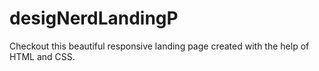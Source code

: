 # desigNerdLandingP
 Checkout this beautiful responsive landing page created with the help of HTML and CSS.
